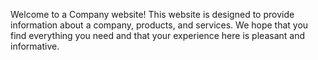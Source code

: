 Welcome to a Company website!
This website is designed to provide information about a company,  products, and  services. We hope that you find everything you need and that your experience here is pleasant and informative.

